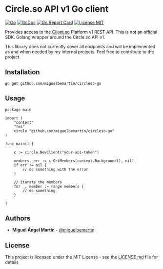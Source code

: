 # Circle.so API v1 Go client

[![Go](https://github.com/miguelbemartin/circleso-go/actions/workflows/go.yml/badge.svg)](https://github.com/miguelbemartin/circleso-go/actions/workflows/go.yml)
[![GoDoc](https://img.shields.io/badge/godoc-reference-blue.svg?style=flat)](https://pkg.go.dev/github.com/miguelbemartin/circleso-go)
[![Go Report Card](https://goreportcard.com/badge/github.com/miguelbemartin/circleso-go)](https://goreportcard.com/report/github.com/miguelbemartin/circleso-go)
[![License MIT](https://img.shields.io/badge/license-MIT-lightgrey.svg?style=flat)](LICENSE)

Provides access to the [Client.so](https://circle.so/) Platform v1 REST API. This is not an official SDK. Golang wrapper around the Circle.so API v1.

This library does not currently cover all endpoints and will be implemented as and when needed by my internal projects. Feel free to contribute to the project.

## Installation

```
go get github.com/miguelbemartin/circleso-go
```

## Usage

```golang
package main

import (
	"context"
	"fmt"
	circle "github.com/miguelbemartin/circleso-go"
)

func main() {

	c := circle.NewClient("your-api-token")

	members, err := c.GetMembers(context.Background(), nil)
	if err != nil {
		// do something with the error
	}

	// iterate the members
	for _, member := range members {
		// do something
	}

}
```

## Authors

* **Miguel Ángel Martín** - [@miguelbemartin](https://twitter.com/miguelbemartin)

## License

This project is licensed under the MIT License - see the [LICENSE.md](LICENSE.md) file for details
